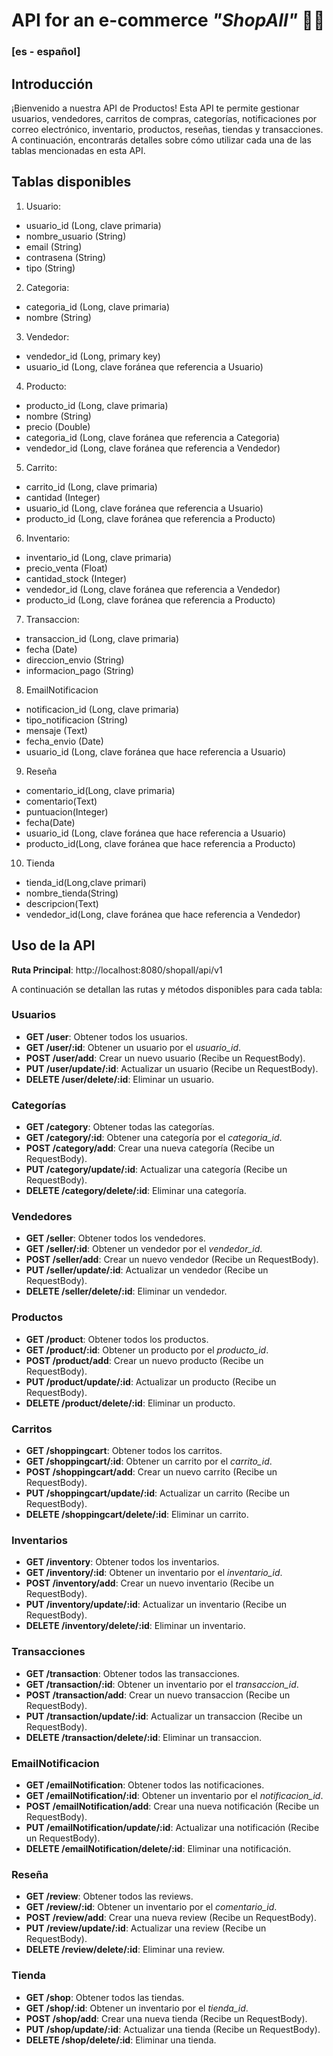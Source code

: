 # API for an e-commerce *"ShopAll"* 🛒🏪

### [es - español] 
## Introducción
¡Bienvenido a nuestra API de Productos! Esta API te permite gestionar usuarios, vendedores, carritos de compras, categorías, notificaciones por correo electrónico, inventario, productos, reseñas, tiendas y transacciones. A continuación, encontrarás detalles sobre cómo utilizar cada una de las tablas mencionadas en esta API.

## Tablas disponibles
1. Usuario:
  - usuario_id (Long, clave primaria)
  - nombre_usuario (String)
  - email (String)
  - contrasena (String)
  - tipo (String)
2. Categoria:
  - categoria_id (Long, clave primaria)
  - nombre (String)
3. Vendedor:
- vendedor_id (Long, primary key)
- usuario_id (Long, clave foránea que referencia a Usuario)
4. Producto:
  - producto_id (Long, clave primaria)
  - nombre (String)
  - precio (Double)
  - categoria_id (Long, clave foránea que referencia a Categoria)
  - vendedor_id (Long, clave foránea que referencia a Vendedor)
5. Carrito:
  - carrito_id (Long, clave primaria)
  - cantidad (Integer)
  - usuario_id (Long, clave foránea que referencia a Usuario)
  - producto_id (Long, clave foránea que referencia a Producto)
6. Inventario:
  - inventario_id (Long, clave primaria)
  - precio_venta (Float)
  - cantidad_stock (Integer)
  - vendedor_id (Long, clave foránea que referencia a Vendedor)
  - producto_id (Long, clave foránea que referencia a Producto)
7. Transaccion:
  - transaccion_id (Long, clave primaria)
  - fecha (Date)
  - direccion_envio (String)
  - informacion_pago (String)
8. EmailNotificacion
  - notificacion_id (Long, clave primaria)
  - tipo_notificacion (String)
  - mensaje (Text)
  - fecha_envio (Date)
  - usuario_id (Long, clave foránea que hace referencia a Usuario)
 9. Reseña 
  - comentario_id(Long, clave primaria)
  - comentario(Text)
  - puntuacion(Integer)
  - fecha(Date)   
  - usuario_id (Long, clave foránea que hace referencia a Usuario)
  - producto_id(Long, clave foránea que hace referencia a Producto)
10. Tienda
  - tienda_id(Long,clave primari)
  - nombre_tienda(String)
  - descripcion(Text)
  - vendedor_id(Long, clave foránea que hace referencia a Vendedor) 

## Uso de la API
**Ruta Principal**: http://localhost:8080/shopall/api/v1

A continuación se detallan las rutas y métodos disponibles para cada tabla:
### Usuarios
- **GET /user**: Obtener todos los usuarios.
- **GET /user/:id**: Obtener un usuario por el *usuario_id*.
- **POST /user/add**: Crear un nuevo usuario (Recibe un RequestBody).
- **PUT /user/update/:id**: Actualizar un usuario (Recibe un RequestBody).
- **DELETE /user/delete/:id**: Eliminar un usuario.
### Categorías
- **GET /category**: Obtener todas las categorías.
- **GET /category/:id**: Obtener una categoría por el *categoria_id*.
- **POST /category/add**: Crear una nueva categoría (Recibe un RequestBody).
- **PUT /category/update/:id**: Actualizar una categoría (Recibe un RequestBody).
- **DELETE /category/delete/:id**: Eliminar una categoría.
### Vendedores
- **GET /seller**: Obtener todos los vendedores.
- **GET /seller/:id**: Obtener un vendedor por el *vendedor_id*.
- **POST /seller/add**: Crear un nuevo vendedor (Recibe un RequestBody).
- **PUT /seller/update/:id**: Actualizar un vendedor (Recibe un RequestBody).
- **DELETE /seller/delete/:id**: Eliminar un vendedor.
### Productos
- **GET /product**: Obtener todos los productos.
- **GET /product/:id**: Obtener un producto por el *producto_id*.
- **POST /product/add**: Crear un nuevo producto (Recibe un RequestBody).
- **PUT /product/update/:id**: Actualizar un producto (Recibe un RequestBody).
- **DELETE /product/delete/:id**: Eliminar un producto.
### Carritos
- **GET /shoppingcart**: Obtener todos los carritos.
- **GET /shoppingcart/:id**: Obtener un carrito por el *carrito_id*.
- **POST /shoppingcart/add**: Crear un nuevo carrito (Recibe un RequestBody).
- **PUT /shoppingcart/update/:id**: Actualizar un carrito (Recibe un RequestBody).
- **DELETE /shoppingcart/delete/:id**: Eliminar un carrito.
### Inventarios
- **GET /inventory**: Obtener todos los inventarios.
- **GET /inventory/:id**: Obtener un inventario por el *inventario_id*.
- **POST /inventory/add**: Crear un nuevo inventario (Recibe un RequestBody).
- **PUT /inventory/update/:id**: Actualizar un inventario (Recibe un RequestBody).
- **DELETE /inventory/delete/:id**: Eliminar un inventario.
### Transacciones
- **GET /transaction**: Obtener todos las transacciones.
- **GET /transaction/:id**: Obtener un inventario por el *transaccion_id*.
- **POST /transaction/add**: Crear un nuevo transaccion (Recibe un RequestBody).
- **PUT /transaction/update/:id**: Actualizar un transaccion (Recibe un RequestBody).
- **DELETE /transaction/delete/:id**: Eliminar un transaccion.
### EmailNotificacion
- **GET /emailNotification**: Obtener todos las notificaciones.
- **GET /emailNotification/:id**: Obtener un inventario por el *notificacion_id*.
- **POST /emailNotification/add**: Crear una nueva notificación (Recibe un RequestBody).
- **PUT /emailNotification/update/:id**: Actualizar una notificación (Recibe un RequestBody).
- **DELETE /emailNotification/delete/:id**: Eliminar una notificación.
### Reseña
- **GET /review**: Obtener todos las reviews.
- **GET /review/:id**: Obtener un inventario por el *comentario_id*.
- **POST /review/add**: Crear una nueva review (Recibe un RequestBody).
- **PUT /review/update/:id**: Actualizar una review (Recibe un RequestBody).
- **DELETE /review/delete/:id**: Eliminar una review.
### Tienda
- **GET /shop**: Obtener todos las tiendas.
- **GET /shop/:id**: Obtener un inventario por el *tienda_id*.
- **POST /shop/add**: Crear una nueva tienda (Recibe un RequestBody).
- **PUT /shop/update/:id**: Actualizar una tienda (Recibe un RequestBody).
- **DELETE /shop/delete/:id**: Eliminar una tienda.
